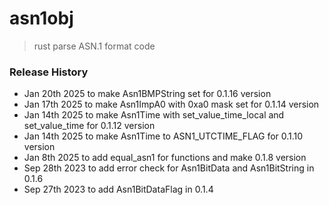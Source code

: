 # asn1obj
> rust parse ASN.1 format code

### Release History
* Jan 20th 2025 to make Asn1BMPString set for 0.1.16 version
* Jan 17th 2025 to make Asn1ImpA0 with 0xa0 mask set for 0.1.14 version
* Jan 14th 2025 to make Asn1Time with set_value_time_local and set_value_time for 0.1.12 version
* Jan 14th 2025 to make Asn1Time to ASN1_UTCTIME_FLAG for 0.1.10 version
* Jan 8th 2025 to add equal_asn1 for functions and make 0.1.8 version
* Sep 28th 2023 to add error check for Asn1BitData and Asn1BitString in 0.1.6
* Sep 27th 2023 to add Asn1BitDataFlag in 0.1.4
